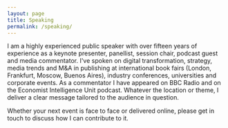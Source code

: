```yaml
---
layout: page
title: Speaking
permalink: /speaking/
---
```


I am a highly experienced public speaker with over fifteen years of experience as a keynote presenter, panellist, session chair, podcast guest and media commentator. I've spoken on digital transformation, strategy, media trends and M&A in publishing at international book fairs (London, Frankfurt, Moscow, Buenos Aires), industry conferences, universities and corporate events. As a commentator I have appeared on BBC Radio and on the Economist Intelligence Unit podcast. Whatever the location or theme, I deliver a clear message tailored to the audience in question. 

Whether your next event is face to face or delivered online, please get in touch to discuss how I can contribute to it. 
